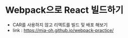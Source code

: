 # Webpack으로 React 빌드하기
- CAR를 사용하지 않고 리액트를 빌드 및 배포 해보기
- link : https://mia-oh.github.io/webpack-practice/
